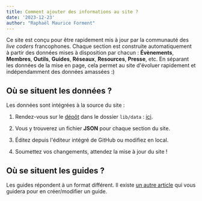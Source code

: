 ```yaml
---
title: Comment ajouter des informations au site ?
date: '2023-12-23'
author: "Raphaël Maurice Forment"
---
```


Ce site est conçu pour être rapidement mis à jour par la communauté des _live coders_ francophones. Chaque section est construite automatiquement à partir des données mises à disposition par chacun : **Évènements**, **Membres**, **Outils**, **Guides**, **Réseaux**, **Resources**, **Presse**, etc. En séparant les données de la mise en page, cela permet au site d'évoluer rapidement et indépendamment des données amassées :)

## Où se situent les données ?

Les données sont intégrées à la source du site :

<div class="pl-8 mt-4">

1) Rendez-vous sur le [dépôt](https://github) dans le dossier `lib/data` : [ici](https://github.com/Bubobubobubobubo/livecodingfr/tree/main/src/lib/data).

2) Vous y trouverez un fichier **JSON** pour chaque section du site.

3) Éditez depuis l'éditeur intégré de GitHub ou modifiez en local.

4) Soumettez vos changements, attendez la mise à jour du site !
</div>

## Où se situent les guides ?

Les guides répondent à un format différent. Il existe [un autre article](/guides/proposer_guide) qui vous guidera pour en créer/modifier un guide. 
